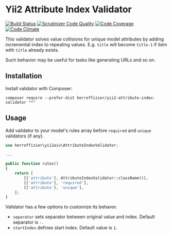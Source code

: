 Yii2 Attribute Index Validator
==============================

[![Build Status](https://travis-ci.org/herroffizier/yii2-attribute-index-validator.svg?branch=master)](https://travis-ci.org/herroffizier/yii2-attribute-index-validator) [![Scrutinizer Code Quality](https://scrutinizer-ci.com/g/herroffizier/yii2-attribute-index-validator/badges/quality-score.png?b=master)](https://scrutinizer-ci.com/g/herroffizier/yii2-attribute-index-validator/?branch=master) [![Code Coverage](https://scrutinizer-ci.com/g/herroffizier/yii2-attribute-index-validator/badges/coverage.png?b=master)](https://scrutinizer-ci.com/g/herroffizier/yii2-attribute-index-validator/?branch=master) [![Code Climate](https://codeclimate.com/github/herroffizier/yii2-attribute-index-validator/badges/gpa.svg)](https://codeclimate.com/github/herroffizier/yii2-attribute-index-validator)

This validator solves value collisions for unique model attributes by adding incremental index to repeating values. E.g. ```title``` will become ```title-1``` if item with ```title``` already exists.

Such behavior may be useful for tasks like generating URLs and so on.

Installation
------------

Install validator with Composer:

```
composer require --prefer-dist herroffizier/yii2-attribute-index-validator "*"
```

Usage
-----

Add validator to your model's rules array before `required` and `unique` validators (if any).

```php
use herroffizier\yii2aiv\AttributeIndexValidator;

...

public function rules()
{
    return [
        [['attribute'], AttributeIndexValidator::className()],
        [['attribute'], 'required'],
        [['attribute'], 'unique'],
    ];
}
```

Validator has a few options to customize its behavor.

* ```separator``` sets separator between original value and index. Default separator is ```-```.
* ```startIndex``` defines start index. Default value is ```1```.